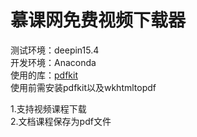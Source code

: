 # 慕课网免费视频下载器
测试环境：deepin15.4   
开发环境：Anaconda   
使用的库：[pdfkit](https://pypi.python.org/pypi/pdfkit)    
使用前需安装pdfkit以及wkhtmltopdf

1.支持视频课程下载   
2.文档课程保存为pdf文件
